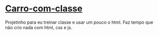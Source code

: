 # [Carro-com-classe](https://joao1771.github.io/Carro-com-classe/)
 
Projetinho para eu treinar classe e usar um pouco o html. Faz tempo que não crio nada com html, css e js.
